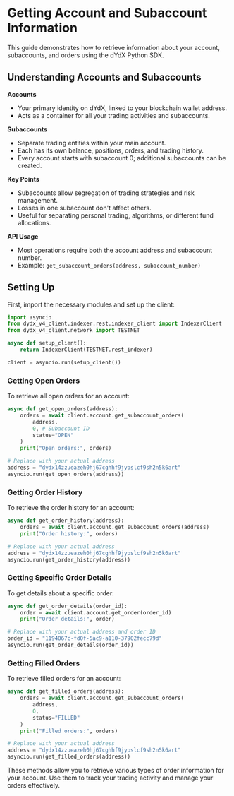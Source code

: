 # Getting Account and Subaccount Information

This guide demonstrates how to retrieve information about your account, subaccounts, and orders using the dYdX Python SDK.

## Understanding Accounts and Subaccounts

**Accounts**
- Your primary identity on dYdX, linked to your blockchain wallet address.
- Acts as a container for all your trading activities and subaccounts.

**Subaccounts**
- Separate trading entities within your main account.
- Each has its own balance, positions, orders, and trading history.
- Every account starts with subaccount 0; additional subaccounts can be created.

**Key Points**
- Subaccounts allow segregation of trading strategies and risk management.
- Losses in one subaccount don't affect others.
- Useful for separating personal trading, algorithms, or different fund allocations.

**API Usage**
- Most operations require both the account address and subaccount number.
- Example: `get_subaccount_orders(address, subaccount_number)`

## Setting Up

First, import the necessary modules and set up the client:

```python
import asyncio
from dydx_v4_client.indexer.rest.indexer_client import IndexerClient
from dydx_v4_client.network import TESTNET

async def setup_client():
    return IndexerClient(TESTNET.rest_indexer)

client = asyncio.run(setup_client())
```

### Getting Open Orders
To retrieve all open orders for an account:
```python
async def get_open_orders(address):
    orders = await client.account.get_subaccount_orders(
        address,
        0, # Subaccount ID
        status="OPEN"
    )
    print("Open orders:", orders)

# Replace with your actual address
address = "dydx14zzueazeh0hj67cghhf9jypslcf9sh2n5k6art"
asyncio.run(get_open_orders(address))
```

### Getting Order History
To retrieve the order history for an account:
```python
async def get_order_history(address):
    orders = await client.account.get_subaccount_orders(address)
    print("Order history:", orders)

# Replace with your actual address
address = "dydx14zzueazeh0hj67cghhf9jypslcf9sh2n5k6art"
asyncio.run(get_order_history(address))
```

### Getting Specific Order Details
To get details about a specific order:

```python
async def get_order_details(order_id):
    order = await client.account.get_order(order_id)
    print("Order details:", order)

# Replace with your actual address and order ID
order_id = "1194067c-fd0f-5ac9-a110-37902fecc79d"
asyncio.run(get_order_details(order_id))
```

### Getting Filled Orders
To retrieve filled orders for an account:
```python
async def get_filled_orders(address):
    orders = await client.account.get_subaccount_orders(
        address,
        0,
        status="FILLED"
    )
    print("Filled orders:", orders)

# Replace with your actual address
address = "dydx14zzueazeh0hj67cghhf9jypslcf9sh2n5k6art"
asyncio.run(get_filled_orders(address))
```

These methods allow you to retrieve various types of order information for your account. Use them to track your trading activity and manage your orders effectively.

